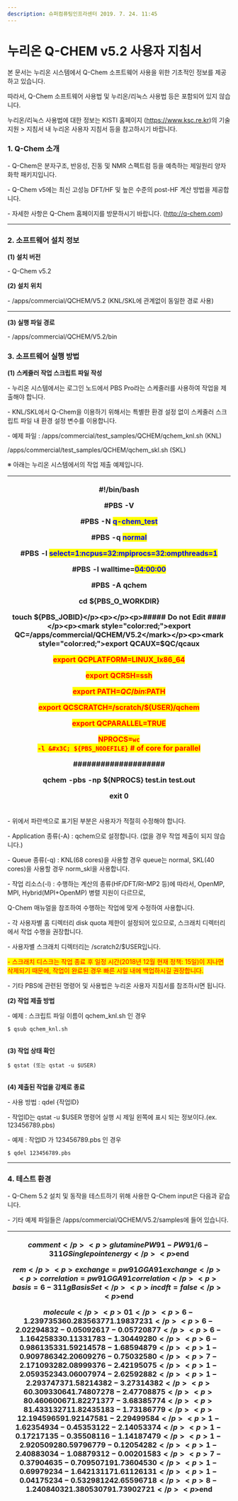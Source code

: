 ```yaml
---
description: 슈퍼컴퓨팅인프라센터 2019. 7. 24. 11:45
---
```


# 누리온 Q-CHEM v5.2 사용자 지침서

본 문서는 누리온 시스템에서 Q-Chem 소프트웨어 사용을 위한 기초적인 정보를 제공하고 있습니다.

따라서, Q-Chem 소프트웨어 사용법 및 누리온/리눅스 사용법 등은 포함되어 있지 않습니다.

누리온/리눅스 사용법에 대한 정보는 KISTI 홈페이지 (https://www.ksc.re.kr)의 기술지원 > 지침서 내 누리온 사용자 지침서 등을 참고하시기 바랍니다.

### **1. Q-Chem 소개**

\- Q-Chem은 분자구조, 반응성, 진동 및 NMR 스펙트럼 등을 예측하는 제일원리 양자 화학 패키지입니다.

\- Q-Chem v5에는 최신 고성능 DFT/HF 및 높은 수준의 post-HF 계산 방법을 제공합니다.

\- 자세한 사항은 Q-Chem 홈페이지를 방문하시기 바랍니다. (http://q-chem.com)

****

### **2. 소프트웨어 설치 정보**

**(1) 설치 버전**

\- Q-Chem v5.2



**(2) 설치 위치**

\- /apps/commercial/QCHEM/V5.2 (KNL/SKL에 관계없이 동일한 경로 사용)

****

**(3) 실행 파일 경로**

\- /apps/commercial/QCHEM/V5.2/bin

### **3. 소프트웨어 실행 방법**

**(1) 스케줄러 작업 스크립트 파일 작성**

\- 누리온 시스템에서는 로그인 노드에서 PBS Pro라는 스케줄러를 사용하여 작업을 제출해야 합니다.

\- KNL/SKL에서 Q-Chem을 이용하기 위해서는 특별한 환경 설정 없이 스케줄러 스크립트 파일 내 환경 설정 변수를 이용합니다.

\- 예제 파일 : /apps/commercial/test\_samples/QCHEM/qchem\_knl.sh (KNL)

/apps/commercial/test\_samples/QCHEM/qchem\_skl.sh (SKL)



※ 아래는 누리온 시스템에서의 작업 제출 예제입니다.

| <p>#!/bin/bash</p><p>#PBS -V</p><p>#PBS -N <mark style="color:blue;">q-chem_test</mark></p><p>#PBS -q <mark style="color:blue;">normal</mark></p><p>#PBS -l <mark style="color:blue;">select=1:ncpus=32:mpiprocs=32:ompthreads=1</mark></p><p>#PBS -l walltime=<mark style="color:blue;">04:00:00</mark></p><p>#PBS -A qchem</p><p></p><p>cd ${PBS_O_WORKDIR}</p><p>touch ${PBS_JOBID}</p><p></p><p>##### Do not Edit ####</p><p><mark style="color:red;">export QC=/apps/commercial/QCHEM/V5.2</mark></p><p><mark style="color:red;">export QCAUX=$QC/qcaux</mark></p><p><mark style="color:red;">export QCPLATFORM=LINUX_Ix86_64</mark></p><p><mark style="color:red;">export QCRSH=ssh</mark></p><p><mark style="color:red;">export PATH=$QC/bin:$PATH</mark></p><p><mark style="color:red;">export QCSCRATCH=/scratch/${USER}/qchem</mark></p><p><mark style="color:red;">export QCPARALLEL=TRUE</mark></p><p><mark style="color:red;"></mark></p><p><mark style="color:red;">NPROCS=<code>wc -l &#x26;#x3C; ${PBS_NODEFILE}</code> # of core for parallel</mark></p><p></p><p>####################</p><p></p><p></p><p>qchem -pbs -np ${NPROCS} test.in test.out</p><p></p><p></p><p>exit 0</p> |
| ---------------------------------------------------------------------------------------------------------------------------------------------------------------------------------------------------------------------------------------------------------------------------------------------------------------------------------------------------------------------------------------------------------------------------------------------------------------------------------------------------------------------------------------------------------------------------------------------------------------------------------------------------------------------------------------------------------------------------------------------------------------------------------------------------------------------------------------------------------------------------------------------------------------------------------------------------------------------------------------------------------------------------------------------------------------------------------------------------------------------------------------------------------------------------------------------------- |

\- 위에서 파란색으로 표기된 부분은 사용자가 적절히 수정해야 합니다.

\- Application 종류(-A) : qchem으로 설정합니다. (없을 경우 작업 제출이 되지 않습니다.)

\- Queue 종류(-q) : KNL(68 cores)을 사용할 경우 queue는 normal, SKL(40 cores)을 사용할 경우 norm\_skl을 사용합니다.

\- 작업 리소스(-l) : 수행하는 계산의 종류(HF/DFT/RI-MP2 등)에 따라서, OpenMP, MPI, Hybrid(MPI+OpenMP) 병렬 지원이 다르므로,

Q-Chem 매뉴얼을 참조하여 수행하는 작업에 맞게 수정하여 사용합니다.

\- 각 사용자별 홈 디렉터리 disk quota 제한이 설정되어 있으므로, 스크래치 디렉터리에서 작업 수행을 권장합니다.

\- 사용자별 스크래치 디렉터리는 /scratch2/$USER입니다.

<mark style="color:red;">- 스크래치 디스크는 작업 종료 후 일정 시간(2018년 12월 현재 정책: 15일)이 지나면 삭제되기 때문에, 작업이 완료된 경우 빠른 시일 내에 백업하시길 권장합니다.</mark>

\- 기타 PBS에 관련된 명령어 및 사용법은 누리온 사용자 지침서를 참조하시면 됩니다.



**(2) 작업 제출 방법**

\- 예제 : 스크립트 파일 이름이 qchem\_knl.sh 인 경우

```
$ qsub qchem_knl.sh
```

\
**(3) 작업 상태 확인**

```
$ qstat (또는 qstat -u $USER) 
```

\
**(4) 제출된 작업을 강제로 종료**

\- 사용 방법 : qdel {작업ID}

\- 작업ID는 qstat -u $USER 명령어 실행 시 제일 왼쪽에 표시 되는 정보이다.(ex. 123456789.pbs)

\- 예제 : 작업ID 가 123456789.pbs 인 경우

```
$ qdel 123456789.pbs
```

****

### **4. 테스트 환경**

\- Q-Chem 5.2 설치 및 동작을 테스트하기 위해 사용한 Q-Chem input은 다음과 같습니다.

\- 기타 예제 파일들은 /apps/commercial/QCHEM/V5.2/samples에 들어 있습니다.

| <p>$comment</p><p>glutamine PW91-PW91/6-311G Single point energy</p><p>$end</p><p>$rem</p><p>exchange = pw91 GGA91 exchange</p><p>correlation = pw91 GGA91 correlation</p><p>basis = 6-311g Basis Set</p><p>incdft = false</p><p>$end</p><p>$molecule</p><p>0 1</p><p>6 -1.23973536 0.28356377 1.19837231</p><p>6 -2.02294832 -0.05092617 -0.05720877</p><p>6 -1.16425833 0.11331783 -1.30449280</p><p>6 -0.98613533 1.59214578 -1.68594879</p><p>1 -0.90978634 2.20609276 -0.75032580</p><p>7 -2.17109328 2.08999376 -2.42195075</p><p>1 -2.05935234 3.06007974 -2.62592882</p><p>1 -2.29374737 1.58214382 -3.27314382</p><p>6 0.30933064 1.74807278 -2.47708875</p><p>8 0.46060067 1.82271377 -3.68385774</p><p>8 1.43313271 1.82435183 -1.73186779</p><p>1 2.19459659 1.92147581 -2.29499584</p><p>1 -1.62354934 -0.45353122 -2.14053374</p><p>1 -0.17217135 -0.35508116 -1.14187479</p><p>1 -2.92050928 0.59796779 -0.12054282</p><p>1 -2.40883034 -1.08879312 -0.00201583</p><p>7 -0.37904635 -0.70950719 1.73604530</p><p>1 -0.69979234 -1.64213117 1.61126131</p><p>1 -0.04175234 -0.53298124 2.65596718</p><p>8 -1.24084032 1.38053079 1.73902721</p><p>$end</p> |
| ------------------------------------------------------------------------------------------------------------------------------------------------------------------------------------------------------------------------------------------------------------------------------------------------------------------------------------------------------------------------------------------------------------------------------------------------------------------------------------------------------------------------------------------------------------------------------------------------------------------------------------------------------------------------------------------------------------------------------------------------------------------------------------------------------------------------------------------------------------------------------------------------------------------------------------------------------------------------------------------------------------------------------------------------------------------------------------------------------------------------------------------------------------------------ |
